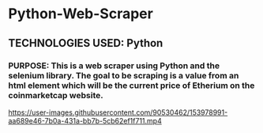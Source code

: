 # Python-Web-Scraper
## TECHNOLOGIES USED: Python
### PURPOSE: This is a web scraper using Python and the selenium library. The goal to be scraping is a value from an html element which will be the current price of Etherium on the coinmarketcap website.

https://user-images.githubusercontent.com/90530462/153978991-aa689e46-7b0a-431a-bb7b-5cb62ef1f711.mp4
